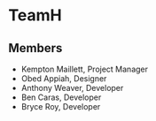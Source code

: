 # TeamH

## Members
- Kempton Maillett, Project Manager
- Obed Appiah, Designer
- Anthony Weaver, Developer
- Ben Caras, Developer
- Bryce Roy, Developer
